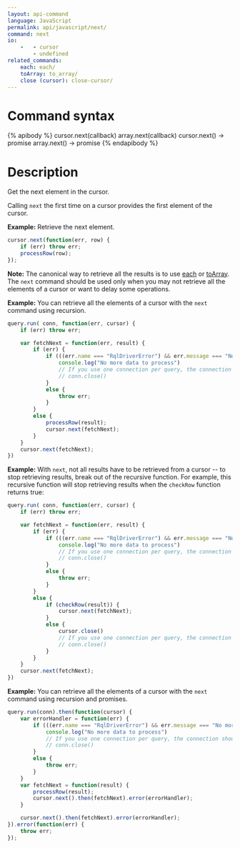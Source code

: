 ```yaml
---
layout: api-command
language: JavaScript
permalink: api/javascript/next/
command: next
io:
    -   - cursor
        - undefined
related_commands:
    each: each/
    toArray: to_array/
    close (cursor): close-cursor/
---
```


# Command syntax #

{% apibody %}
cursor.next(callback)
array.next(callback)
cursor.next() &rarr; promise
array.next() &rarr; promise
{% endapibody %}

# Description #

Get the next element in the cursor.

Calling `next` the first time on a cursor provides the first element of the cursor.

__Example:__ Retrieve the next element.

```js
cursor.next(function(err, row) {
    if (err) throw err;
    processRow(row);
});
```

__Note:__ The canonical way to retrieve all the results is to use [each](../each/) or [toArray](../to_array/). The `next` command should be used only when you may not retrieve all the elements of a cursor or want to delay some operations.

__Example:__ You can retrieve all the elements of a cursor with the `next`
command using recursion.

```js
query.run( conn, function(err, cursor) {
    if (err) throw err;

    var fetchNext = function(err, result) {
        if (err) {
            if (((err.name === "RqlDriverError") && err.message === "No more rows in the cursor.")) {
                console.log("No more data to process")
                // If you use one connection per query, the connection should be closed here.
                // conn.close()
            }
            else {
                throw err;
            }
        }
        else {
            processRow(result);
            cursor.next(fetchNext);
        }
    }
    cursor.next(fetchNext);
})
```

__Example:__ With `next`, not all results have to be retrieved from a cursor
-- to stop retrieving results, break out of the recursive function. For example, this
recursive function will stop retrieving results when the `checkRow` function returns true:

```js
query.run( conn, function(err, cursor) {
    if (err) throw err;

    var fetchNext = function(err, result) {
        if (err) {
            if (((err.name === "RqlDriverError") && err.message === "No more rows in the cursor.")) {
                console.log("No more data to process")
                // If you use one connection per query, the connection should be closed here.
                // conn.close()
            }
            else {
                throw err;
            }
        }
        else {
            if (checkRow(result)) {
                cursor.next(fetchNext);
            }
            else {
                cursor.close()
                // If you use one connection per query, the connection should be closed here.
                // conn.close()
            }
        }
    }
    cursor.next(fetchNext);
})
```

__Example:__ You can retrieve all the elements of a cursor with the `next`
command using recursion and promises.

```js
query.run(conn).then(function(cursor) {
    var errorHandler = function(err) {
        if (((err.name === "RqlDriverError") && err.message === "No more rows in the cursor.")) {
            console.log("No more data to process")
            // If you use one connection per query, the connection should be closed here.
            // conn.close()
        }
        else {
            throw err;
        }
    }
    var fetchNext = function(result) {
        processRow(result);
        cursor.next().then(fetchNext).error(errorHandler);
    }

    cursor.next().then(fetchNext).error(errorHandler);
}).error(function(err) {
    throw err;
});
```
